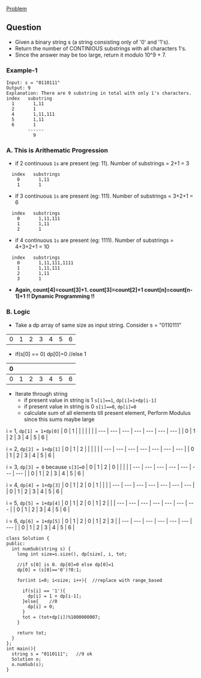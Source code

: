 [Problem](https://leetcode.com/contest/weekly-contest-197/problems/number-of-substrings-with-only-1s/)

## Question
- Given a binary string s (a string consisting only of '0' and '1's).
- Return the number of CONTINIOUS substrings with all characters 1's.
- Since the answer may be too large, return it modulo 10^9 + 7.

### Example-1
```
Input: s = "0110111"
Output: 9
Explanation: There are 9 substring in total with only 1's characters.
index   substring
  1       1,11
  2       1
  4       1,11,111
  5       1,11
  6       1
        ------
          9
```

### A. This is Arithematic Progression
- if 2 continuous `1s` are present (eg: 11). Number of substrings = 2+1 = 3
```
  index   substrings
    0       1,11
    1       1
```
- if 3 continuous `1s` are present (eg: 111). Number of substrings = 3+2+1 = 6
```
  index   substrings
    0       1,11,111
    1       1,11
    2       1
```  
- if 4 continuous `1s` are present (eg: 1111). Number of substrings = 4+3+2+1 = 10
```
  index   substrings
    0       1,11,111,1111
    1       1,11,111
    2       1,11
    3       1
```
- **Again, count[4]=count[3]+1.   count[3]=count[2]+1   count[n]=count[n-1]+1   !! Dynamic Programming !!**

### B. Logic
- Take a dp array of same size as input string. Consider s = "0110111"

|  |  |  |  |  |  |  |
| --- | --- | --- | --- | --- | --- | --- |
| 0 | 1 | 2 | 3 | 4  | 5 | 6 |

- if(s[0] == 0) dp[0]=0   //else 1

| 0 |  |  |  |  |  |  |
| --- | --- | --- | --- | --- | --- | --- |
| 0 | 1 | 2 | 3 | 4  | 5 | 6 |

- Iterate through string
  - if present value in string is 1 `s[i]==1`, `dp[i]=1+dp[i-1]`
  - if present value in string is 0 `s[i]==0`, `dp[i]=0`
  - calculate sum of all elements till present element, Perform Modulus since this sums maybe large
  
i = 1, `dp[1] = 1+dp[0]`
| 0 | 1 |  |  |  |  |  |
| --- | --- | --- | --- | --- | --- | --- |
| 0 | 1 | 2 | 3 | 4  | 5 | 6 |

i = 2, `dp[2] = 1+dp[1]`
| 0 | 1 | 2 |  |  |  |  |
| --- | --- | --- | --- | --- | --- | --- |
| 0 | 1 | 2 | 3 | 4  | 5 | 6 |

i = 3, `dp[3] = 0` because `s[3]=0`
| 0 | 1 | 2 | 0 |  |  |  |
| --- | --- | --- | --- | --- | --- | --- |
| 0 | 1 | 2 | 3 | 4  | 5 | 6 |

i = 4, `dp[4] = 1+dp[3]`
| 0 | 1 | 2 | 0 | 1 |  |  |
| --- | --- | --- | --- | --- | --- | --- |
| 0 | 1 | 2 | 3 | 4  | 5 | 6 |

i = 5, `dp[5] = 1+dp[4]`
| 0 | 1 | 2 | 0 | 1 | 2 |  |
| --- | --- | --- | --- | --- | --- | --- |
| 0 | 1 | 2 | 3 | 4  | 5 | 6 |

i = 6, `dp[6] = 1+dp[5]`
| 0 | 1 | 2 | 0 | 1 | 2 | 3 |
| --- | --- | --- | --- | --- | --- | --- |
| 0 | 1 | 2 | 3 | 4  | 5 | 6 |

```
class Solution {
public:
  int numSub(string s) {
    long int size=s.size(), dp[size], i, tot;

    //if s[0] is 0. dp[0]=0 else dp[0]=1
    dp[0] = (s[0]=='0')?0:1;

    for(int i=0; i<size; i++){  //replace with range_based

      if(s[i] == '1'){
        dp[i] = 1 + dp[i-1];
      }else{    //0
        dp[i] = 0;
      }
      tot = (tot+dp[i])%1000000007;
    }

    return tot;
  }
};
int main(){
  string s = "0110111";   //9 ok
  Solution o;
  o.numSub(s);
}
```
